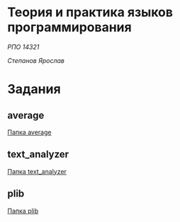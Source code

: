 # Теория и практика языков программирования

_РПО 14321_

_Степанов Ярослав_

# Задания

## average

[Папка average](./average/)

## text_analyzer

[Папка text_analyzer](./text_analyzer/)

## plib

[Папка plib](./plib/)

